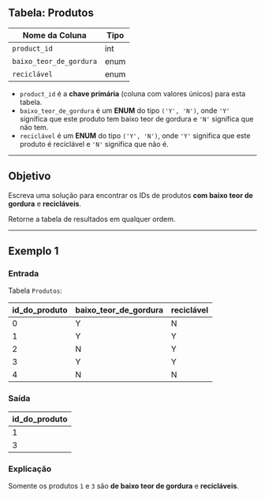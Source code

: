 ## Tabela: Produtos

| Nome da Coluna           | Tipo  |
|--------------------------|-------|
| `product_id`             | int   |
| `baixo_teor_de_gordura`  | enum  |
| `reciclável`             | enum  |

- `product_id` é a **chave primária** (coluna com valores únicos) para esta tabela.  
- `baixo_teor_de_gordura` é um **ENUM** do tipo `('Y', 'N')`, onde `'Y'` significa que este produto tem baixo teor de gordura e `'N'` significa que não tem.  
- `reciclável` é um **ENUM** do tipo `('Y', 'N')`, onde `'Y'` significa que este produto é reciclável e `'N'` significa que não é.

---

## Objetivo

Escreva uma solução para encontrar os IDs de produtos **com baixo teor de gordura** e **recicláveis**.

Retorne a tabela de resultados em qualquer ordem.

---

## Exemplo 1

### Entrada  
Tabela `Produtos`:

| id_do_produto | baixo_teor_de_gordura | reciclável |
|---------------|------------------------|------------|
| 0             | Y                      | N          |
| 1             | Y                      | Y          |
| 2             | N                      | Y          |
| 3             | Y                      | Y          |
| 4             | N                      | N          |

### Saída

| id_do_produto |
|---------------|
| 1             |
| 3             |

### Explicação

Somente os produtos `1` e `3` são **de baixo teor de gordura** e **recicláveis**.
